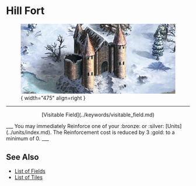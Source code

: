 # Hill Fort

<figure markdown="span">

![Hill Fort Map Location](../assets/locations-hill_fort.webp){ width="475" align=right }

</figure>

___
<p style="text-align: center;" markdown>[Visitable Field](../keywords/visitable_field.md)</p>
___
You may immediately Reinforce one of your :bronze: or :silver: [Units](../units/index.md). The Reinforcement cost is reduced by 3 :gold: to a minimum of 0.
___


## See Also

- [List of Fields](index.md)
- [List of Tiles](../tiles/index.md)
